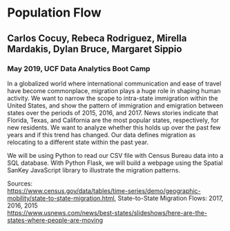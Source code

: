# Population Flow

## Carlos Cocuy, Rebeca Rodriguez, Mirella Mardakis, Dylan Bruce, Margaret Sippio

### May 2019, UCF Data Analytics Boot Camp

In a globalized world where international communication and ease of travel have become commonplace, migration plays a huge role in shaping human activity. We want to narrow the scope to intra-state immigration within the United States, and show the pattern of immigration and emigration between states over the periods of 2015, 2016, and 2017. News stories indicate that Florida, Texas, and California are the most popular states, respectively, for new residents. We want to analyze whether this holds up over the past few years and if this trend has changed. Our data defines migration as relocating to a different state within the past year.  

We will be using Python to read our CSV file with Census Bureau data into a SQL database. With Python Flask, we will build a webpage using the Spatial SanKey JavaScript library to illustrate the migration patterns.

Sources: <br>https://www.census.gov/data/tables/time-series/demo/geographic-mobility/state-to-state-migration.html, State-to-State Migration Flows: 2017, 2016, 2015<br>https://www.usnews.com/news/best-states/slideshows/here-are-the-states-where-people-are-moving
